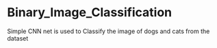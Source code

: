 # Binary_Image_Classification
Simple CNN net is used to Classify the image of dogs and cats from the dataset 
